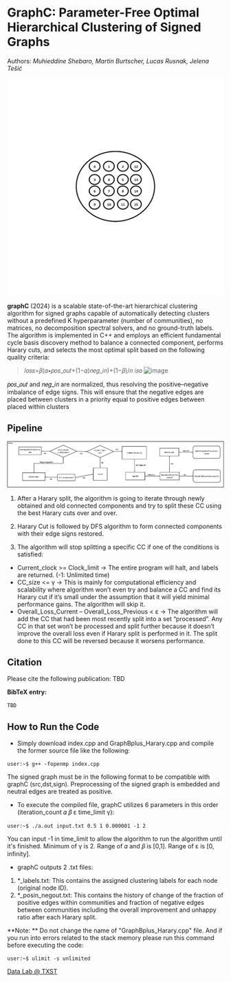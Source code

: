 # GraphC: Parameter-Free Optimal Hierarchical Clustering of Signed Graphs

Authors: <em> Muhieddine Shebaro, Martin Burtscher, Lucas Rusnak, Jelena Tešić </em>

![Highland Tribes Execution!](/images/animate.gif "Highland Tribes Clustering")

**graphC** (2024) is a scalable state-of-the-art hierarchical clustering algorithm for signed graphs capable of automatically detecting clusters without a predefined K hyperparameter (number of communities), no matrices, no decomposition spectral solvers, and no ground-truth labels. The algorithm is implemented in C++ and employs an efficient fundamental cycle basis discovery method to balance a connected component, performs Harary cuts, and selects the most optimal split based on the following quality criteria:

>𝑙𝑜𝑠𝑠=𝛽(𝛼∗𝑝𝑜𝑠_𝑜𝑢𝑡+(1−𝛼)𝑛𝑒𝑔_𝑖𝑛)+(1−𝛽)/𝑛 𝑖𝑠𝑜
![image](https://github.com/DataLab12/graphC/assets/95373719/0c5e23a1-92cb-47f5-bc39-7070016b7d8e)


𝑝𝑜𝑠_𝑜𝑢𝑡 and 𝑛𝑒𝑔_𝑖𝑛  are normalized, thus resolving the positive–negative imbalance of edge signs. This will ensure that the negative edges are placed between clusters in a priority equal to positive edges between placed within clusters

## Pipeline
![GraphC:Pipeline!](/images/pipeline1.png "GraphC: Pipeline")

1. After a Harary split, the algorithm is going to iterate through newly obtained and old connected components and try to split these CC using the best Harary cuts over and over. 
2. Harary Cut is followed by DFS algorithm to form connected components with their edge signs restored.

3. The algorithm will stop splitting a specific CC if one of the conditions is satisfied:
* Current_clock >= Clock_limit → The entire program will halt, and labels are returned. (-1: Unlimited time)
* CC_size <= γ   → This is mainly for computational efficiency and scalability where algorithm won’t even try and balance a CC and find its Harary cut if it’s small under the assumption that it will yield minimal performance gains. The algorithm will skip it.
* Overall_Loss_Current – Overall_Loss_Previous < ε  → The algorithm will add the CC that had been most recently split into a set “processed”. Any CC in that set won’t be processed and split further because it doesn’t improve the overall loss even if Harary split is performed in it. The split done to this CC will be reversed because it worsens performance.


## Citation
Please cite the following publication: TBD

**BibTeX entry:**
```
TBD
```

## How to Run the Code 

* Simply download index.cpp and GraphBplus_Harary.cpp and compile the former source file like the following:

```
user:~$ g++ -fopenmp index.cpp
```
The signed graph must be in the following format to be compatible with graphC (src,dst,sign).
Preprocessing of the signed graph is embedded and neutral edges are treated as positive.

* To execute the compiled file, graphC utilizes 6 parameters in this order (iteration_count 𝛼 𝛽 ε time_limit γ):
```
user:~$ ./a.out input.txt 0.5 1 0.000001 -1 2
```
You can input -1 in time_limit to allow the algorithm to run the algorithm until it's finished. Minimum of γ is 2. Range of 𝛼 and 𝛽 is [0,1]. Range of ε is [0, infinity].
 
* graphC outputs 2 .txt files:

1. *_labels.txt: This contains the assigned clustering labels for each node (original node ID).
2. *_posin_negout.txt: This contains the history of change of the fraction of positive edges within communities and fraction of negative edges between communities including the overall improvement and unhappy ratio after each Harary split.

**Note: ** Do not change the name of "GraphBplus_Harary.cpp" file. And if you run into errors related to the stack memory please run this command before executing the code:
```
user:~$ ulimit -s unlimited
```

[Data Lab @ TXST](DataLab12.github.io)


